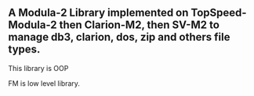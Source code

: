 ## A Modula-2 Library implemented on TopSpeed-Modula-2 then Clarion-M2, then SV-M2 to manage db3, clarion, dos, zip and others file types.

This library is OOP 

FM is low level library.


